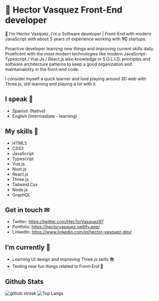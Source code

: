 # 👋 Hector Vasquez Front-End developer
👋 I'm Hector Vasquez. I'm a Software developer | Front-End with modern JavaScript with about 5 years of experience working with 𝐘𝐂 startups.

Proactive developer learning new things and improving current skills daily. Proeficent with the most modern technologies like modern JavaScript-Typescript / Vue.Js / React.js also knowledge in S.O.L.I.D. principles and software architecture patterns to keep a good organization and maintainability in the front-end code.

I consider myself a quick learner and love playing around 3D web with Three.js, still learning and playing a lot with it.

## I speak 💬
- Spanish (Native)
- English (Intermediate - learning)

## My skills 🎯
- HTML5
- CSS3
- JavaScript
- Typescript
- Vue.js
- Nuxt.js
- React.js
- Three.js
- Tailwind.Css
- Node.js
- GraphQL

## Get in touch ✉
- Twitter: https://twitter.com/HecTorVasquez97
- Portfolio: https://hectorvasquez.netlify.app/
- LinkedIn: https://www.linkedin.com/in/hector-vasquez-dev/

## I’m currently 🤔
- Learning UI design and improving Three.js skills 📚
- Testing new fun things related to Front-End 🧪

## Github Stats
![github streak](https://github-readme-streak-stats.herokuapp.com/?user=Hvasquezdev&theme=default)
![Top Langs](https://github-readme-stats.vercel.app/api/top-langs/?username=Hvasquezdev&layout=compact)

<!--
**Hvasquezdev/Hvasquezdev** is a ✨ _special_ ✨ repository because its `README.md` (this file) appears on your GitHub profile.

Here are some ideas to get you started:

- 🔭 I’m currently working on ...
- 🌱 I’m currently learning ...
- 👯 I’m looking to collaborate on ...
- 🤔 I’m looking for help with ...
- 💬 Ask me about ...
- 📫 How to reach me: ...
- 😄 Pronouns: ...
- ⚡ Fun fact: ...
-->
